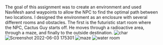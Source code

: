 The goal of this assignment was to create an environment and used NavMesh aand waypoints to allow the NPC to find the optimal path between two locations. I designed the environment as an enclosure with several different rooms and obstacles.
The first is the futuristic start room where the NPC, Cactus Guy starts off. He moves through a radioactive area, through a maze, and finally to the outside destination.
![char](https://user-images.githubusercontent.com/50210628/171986440-5f48f837-4c5b-4e17-8378-66d1f8eff061.png)
![Screenshot 2022-06-03 175301](https://user-images.githubusercontent.com/50210628/171986516-1971de6f-2e6f-4ab3-82f1-7c288dbad453.png)
![maze](https://user-images.githubusercontent.com/50210628/171986519-2dccf31c-d559-4081-92c9-d2eac32ba760.png)
![water room](https://user-images.githubusercontent.com/50210628/171986522-dd7e1183-f3a2-40d9-ab8d-66b94e541aea.png)
